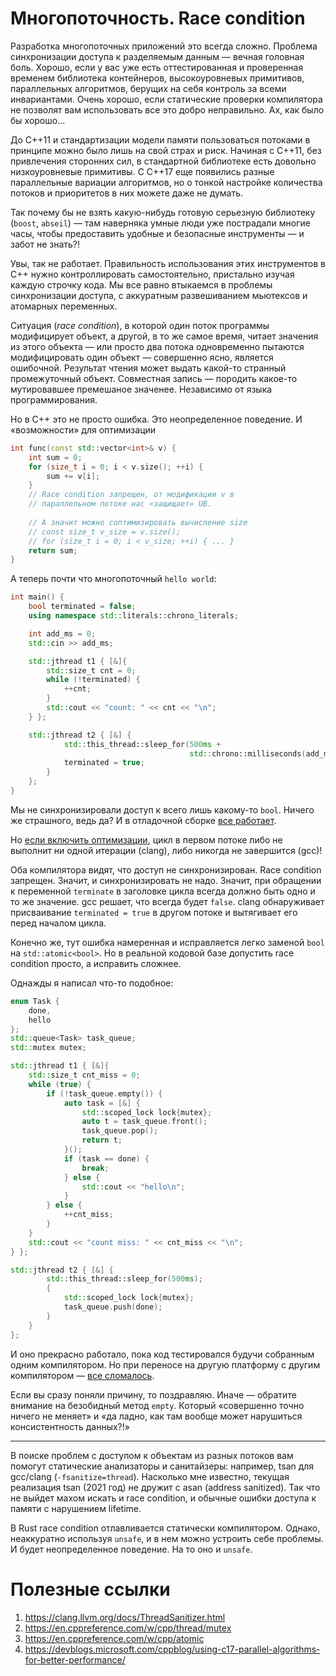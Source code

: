 # Многопоточность. Race condition

Разработка многопоточных приложений это всегда сложно. Проблема синхронизации доступа к разделяемым данным — вечная головная боль. Хорошо, если у вас уже есть оттестированная и проверенная временем библиотека контейнеров, высокоуровневых примитивов, параллельных алгоритмов, берущих на себя контроль за всеми инвариантами. Очень хорошо, если статические проверки компилятора не позволят вам использовать все это добро неправильно. Ах, как было бы хорошо...

До C++11 и стандартизации модели памяти пользоваться потоками в принципе можно было лишь на свой страх и риск. Начиная с C++11, без привлечения сторонних сил, в стандартной библиотеке есть довольно низкоуровневые примитивы. С С++17 еще появились разные параллельные вариации алгоритмов, но о тонкой настройке количества потоков и приоритетов в них можете даже не думать.

Так почему бы не взять какую-нибудь готовую серьезную библиотеку (`boost`, `abseil`) — там наверняка умные люди уже пострадали многие часы, чтобы предоставить удобные и безопасные инструменты — и забот не знать?!

Увы, так не работает. Правильность использования этих инструментов в C++ нужно контроллировать самостоятельно, пристально изучая каждую строчку кода.
Мы все равно втыкаемся в проблемы синхронизации доступа, с аккуратным развешиванием мьютексов и атомарных переменных.

Ситуация (_race condition_), в которой один поток программы модифицирует объект, а другой, в то же самое время, читает значения из этого объекта — или просто два потока одновременно пытаются модифицировать один объект — совершенно ясно, является ошибочной. Результат чтения может выдать какой-то странный промежуточный объект. Совместная запись — породить какое-то мутировавшее премешаное значенее. Независимо от языка программирования.

Но в C++ это не просто ошибка. Это неопределенное поведение. И «возможности» для оптимизации

```C++
int func(const std::vector<int>& v) {
    int sum = 0;
    for (size_t i = 0; i < v.size(); ++i) {
        sum += v[i];
    }
    // Race condition запрещен, от модификации v в 
    // параллельном потоке нас «защищает» UB.
    
    // А значит можно соптимизировать вычисление size
    // const size_t v_size = v.size();
    // for (size_t i = 0; i < v_size; ++i) { ... }
    return sum;   
}
```

А теперь почти что многопоточный `hello world`:

```C++
int main() {
    bool terminated = false;
    using namespace std::literals::chrono_literals;

    int add_ms = 0;
    std::cin >> add_ms;

    std::jthread t1 { [&]{
        std::size_t cnt = 0;
        while (!terminated) {
            ++cnt;
        }
        std::cout << "count: " << cnt << "\n";
    } };

    std::jthread t2 { [&] {
            std::this_thread::sleep_for(500ms + 
                                        std::chrono::milliseconds(add_ms));
            terminated = true;
        }
    };
}
```

Мы не синхронизировали доступ к всего лишь какому-то `bool`. Ничего же страшного, ведь да?
И в отладочной сборке [все работает](https://godbolt.org/z/E9sf9b).

Но [если включить оптимизации](https://godbolt.org/z/PoqbMb), цикл в первом потоке 
либо не выполнит ни одной итерации (clang), либо никогда не завершится (gcc)!

Оба компилятора видят, что доступ не синхронизирован. Race condition запрещен. Значит, и синхронизировать не надо. Значит, при обращении к переменной `terminate` в заголовке цикла
всегда должно быть одно и то же значение. gcc решает, что всегда будет `false`. clang обнаруживает присваивание `terminated = true` в другом потоке и вытягивает его перед началом цикла.

Конечно же, тут ошибка намеренная и исправляется легко заменой `bool` на `std::atomic<bool>`.
Но в реальной кодовой базе допустить race condition просто, а исправить сложнее.

Однажды я написал что-то подобное:

```C++
enum Task {
    done,
    hello
};
std::queue<Task> task_queue;
std::mutex mutex;

std::jthread t1 { [&]{
    std::size_t cnt_miss = 0;
    while (true) {
        if (!task_queue.empty()) {
            auto task = [&] {
                std::scoped_lock lock{mutex};
                auto t = task_queue.front();
                task_queue.pop();
                return t;
            }();
            if (task == done) {
                break;
            } else {
                std::cout << "hello\n";
            }
        } else {
            ++cnt_miss;
        }
    }
    std::cout << "count miss: " << cnt_miss << "\n";
} };

std::jthread t2 { [&] {
        std::this_thread::sleep_for(500ms);
        {
            std::scoped_lock lock{mutex};
            task_queue.push(done);
        }
    }
};
```

И оно прекрасно работало, пока код тестировался будучи собранным одним компилятором.
Но при переносе на другую платформу с другим компилятором — [все сломалось](https://godbolt.org/z/f8f8xq).

Если вы сразу поняли причину, то поздравляю. Иначе — обратите внимание на безобидный метод `empty`. Который «совершенно точно ничего не меняет» и «да ладно, как там вообще может нарушиться консистентность данных?!» 

----

В поиске проблем с доступом к объектам из разных потоков вам помогут статические анализаторы и санитайзеры: например, tsan для gcc/clang (`-fsanitize=thread`). Насколько мне известно, текущая реализация tsan (2021 год) не дружит с asan (address sanitized). Так что не выйдет махом искать и race сondition, и обычные ошибки доступа к памяти с нарушением lifetime.


В Rust race condition отлавливается статически компилятором. Однако, неаккуратно используя `unsafe`, и в нем можно устроить себе проблемы. И будет неопределенное поведение. На то оно и `unsafe`.


# Полезные ссылки
1. https://clang.llvm.org/docs/ThreadSanitizer.html
2. https://en.cppreference.com/w/cpp/thread/mutex
3. https://en.cppreference.com/w/cpp/atomic
4. https://devblogs.microsoft.com/cppblog/using-c17-parallel-algorithms-for-better-performance/
